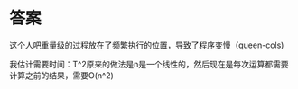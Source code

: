 # 答案

这个人吧重量级的过程放在了频繁执行的位置，导致了程序变慢（queen-cols)

我估计需要时间：T^2原来的做法是n是一个线性的，然后现在是每次运算都需要计算之前的结果，需要O(n^2)
